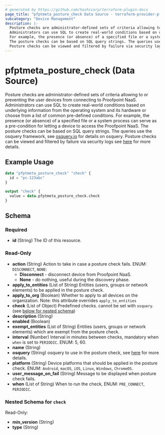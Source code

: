 ```yaml
---
# generated by https://github.com/hashicorp/terraform-plugin-docs
page_title: "pfptmeta_posture_check Data Source - terraform-provider-pfptmeta"
subcategory: "Device Management"
description: |-
  Posture checks are administrator-defined sets of criteria allowing to or preventing the user devices from connecting to Proofpoint NaaS.
  Administrators can use SQL to create real-world conditions based on underlying information from the operating system and its hardware or choose from a list of common pre-defined conditions.
  For example, the presence (or absence) of a specified file or a system process can serve as a pre-condition for letting a device to access the Proofpoint NaaS.
  The posture checks can be based on SQL query strings. The queries use the osquery framework, see osquery.io https://osquery.io/ for details on osquery.
  Posture checks can be viewed and filtered by failure via security logs see here https://help.metanetworks.com/knowledgebase/posture_checks for more details.
---
```


# pfptmeta_posture_check (Data Source)

Posture checks are administrator-defined sets of criteria allowing to or preventing the user devices from connecting to Proofpoint NaaS.
Administrators can use SQL to create real-world conditions based on underlying information from the operating system and its hardware or choose from a list of common pre-defined conditions.
For example, the presence (or absence) of a specified file or a system process can serve as a pre-condition for letting a device to access the Proofpoint NaaS.
The posture checks can be based on SQL query strings. The queries use the osquery framework, see [osquery.io](https://osquery.io/) for details on osquery.
Posture checks can be viewed and filtered by failure via security logs see [here](https://help.metanetworks.com/knowledgebase/posture_checks) for more details.

## Example Usage

```terraform
data "pfptmeta_posture_check" "check" {
  id = "pc-123abc"
}

output "check" {
  value = data.pfptmeta_posture_check.check
}
```

<!-- schema generated by tfplugindocs -->
## Schema

### Required

- **id** (String) The ID of this resource.

### Read-Only

- **action** (String) Action to take in case a posture check fails. ENUM: `DISCONNECT`, `NONE`:
	- **Disconnect** - disconnect device from Proofpoint NaaS.
	- **None** - do nothing, useful during the discovery phase.
- **apply_to_entities** (List of String) Entities (users, groups or network elements) to be applied in the posture check.
- **apply_to_org** (Boolean) Whether to apply to all devices on the organization. Note: this attribute overrides `apply_to_entities`
- **check** (List of Object) Predefined checks. cannot be set with `osquery`. (see [below for nested schema](#nestedatt--check))
- **description** (String)
- **enabled** (Boolean)
- **exempt_entities** (List of String) Entities (users, groups or network elements) which are exempt from the posture check.
- **interval** (Number) Interval in minutes between checks, mandatory when `when` is set to `PERIODIC`. ENUM: 5, 60.
- **name** (String)
- **osquery** (String) osquery to use in the posture check, see [here](https://osquery.io/) for more details.
- **platform** (String) Device platforms that should be applied in the posture check. ENUM: `Android`, `macOS`, `iOS`, `Linux`, `Windows`, `ChromeOS`.
- **user_message_on_fail** (String) Message to be displayed when posture check fails.
- **when** (List of String) When to run the check, ENUM: `PRE_CONNECT`, `PERIODIC`.

<a id="nestedatt--check"></a>
### Nested Schema for `check`

Read-Only:

- **min_version** (String)
- **type** (String)
